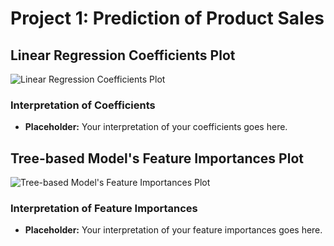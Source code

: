 
# Project 1: Prediction of Product Sales

## Linear Regression Coefficients Plot
![Linear Regression Coefficients Plot](path_to_linear_regression_coefficients_plot)

### Interpretation of Coefficients
- **Placeholder:** Your interpretation of your coefficients goes here.

## Tree-based Model's Feature Importances Plot
![Tree-based Model's Feature Importances Plot](path_to_tree_based_model_feature_importances_plot)

### Interpretation of Feature Importances
- **Placeholder:** Your interpretation of your feature importances goes here.
